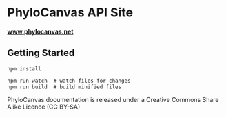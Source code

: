 # PhyloCanvas API Site

**www.phylocanvas.net**

## Getting Started

```
npm install

npm run watch  # watch files for changes
npm run build  # build minified files
```

PhyloCanvas documentation is released under a Creative Commons Share Alike Licence (CC BY-SA)
